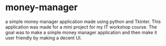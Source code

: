 # money-manager
a simple money manager application made using python and Tkinter. 
This application was made for a mini project for my IT workshop course. The goal was to make a simple money manager application and then make it user friendly by making a decent UI.

